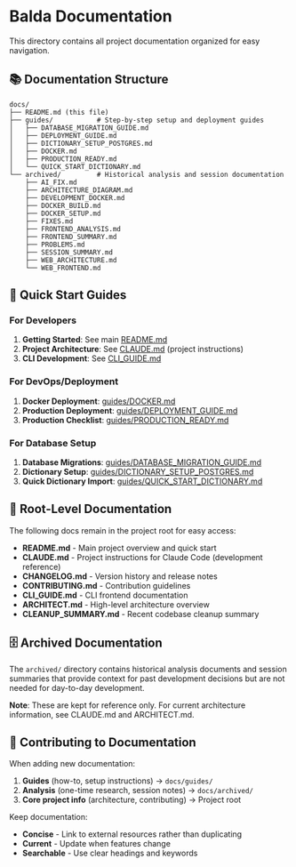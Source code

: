 # Balda Documentation

This directory contains all project documentation organized for easy navigation.

## 📚 Documentation Structure

```
docs/
├── README.md (this file)
├── guides/           # Step-by-step setup and deployment guides
│   ├── DATABASE_MIGRATION_GUIDE.md
│   ├── DEPLOYMENT_GUIDE.md
│   ├── DICTIONARY_SETUP_POSTGRES.md
│   ├── DOCKER.md
│   ├── PRODUCTION_READY.md
│   └── QUICK_START_DICTIONARY.md
└── archived/         # Historical analysis and session documentation
    ├── AI_FIX.md
    ├── ARCHITECTURE_DIAGRAM.md
    ├── DEVELOPMENT_DOCKER.md
    ├── DOCKER_BUILD.md
    ├── DOCKER_SETUP.md
    ├── FIXES.md
    ├── FRONTEND_ANALYSIS.md
    ├── FRONTEND_SUMMARY.md
    ├── PROBLEMS.md
    ├── SESSION_SUMMARY.md
    ├── WEB_ARCHITECTURE.md
    └── WEB_FRONTEND.md
```

## 🚀 Quick Start Guides

### For Developers
1. **Getting Started**: See main [README.md](../README.md)
2. **Project Architecture**: See [CLAUDE.md](../CLAUDE.md) (project instructions)
3. **CLI Development**: See [CLI_GUIDE.md](../CLI_GUIDE.md)

### For DevOps/Deployment
1. **Docker Deployment**: [guides/DOCKER.md](guides/DOCKER.md)
2. **Production Deployment**: [guides/DEPLOYMENT_GUIDE.md](guides/DEPLOYMENT_GUIDE.md)
3. **Production Checklist**: [guides/PRODUCTION_READY.md](guides/PRODUCTION_READY.md)

### For Database Setup
1. **Database Migrations**: [guides/DATABASE_MIGRATION_GUIDE.md](guides/DATABASE_MIGRATION_GUIDE.md)
2. **Dictionary Setup**: [guides/DICTIONARY_SETUP_POSTGRES.md](guides/DICTIONARY_SETUP_POSTGRES.md)
3. **Quick Dictionary Import**: [guides/QUICK_START_DICTIONARY.md](guides/QUICK_START_DICTIONARY.md)

## 📂 Root-Level Documentation

The following docs remain in the project root for easy access:

- **README.md** - Main project overview and quick start
- **CLAUDE.md** - Project instructions for Claude Code (development reference)
- **CHANGELOG.md** - Version history and release notes
- **CONTRIBUTING.md** - Contribution guidelines
- **CLI_GUIDE.md** - CLI frontend documentation
- **ARCHITECT.md** - High-level architecture overview
- **CLEANUP_SUMMARY.md** - Recent codebase cleanup summary

## 🗄️ Archived Documentation

The `archived/` directory contains historical analysis documents and session summaries that provide context for past development decisions but are not needed for day-to-day development.

**Note**: These are kept for reference only. For current architecture information, see CLAUDE.md and ARCHITECT.md.

## 📝 Contributing to Documentation

When adding new documentation:
1. **Guides** (how-to, setup instructions) → `docs/guides/`
2. **Analysis** (one-time research, session notes) → `docs/archived/`
3. **Core project info** (architecture, contributing) → Project root

Keep documentation:
- **Concise** - Link to external resources rather than duplicating
- **Current** - Update when features change
- **Searchable** - Use clear headings and keywords
